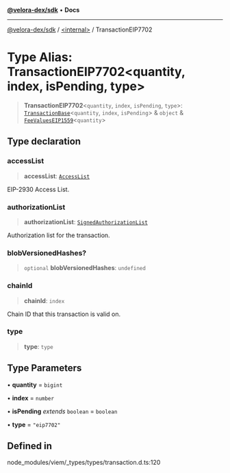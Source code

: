 [**@velora-dex/sdk**](../../README.md) • **Docs**

***

[@velora-dex/sdk](../../globals.md) / [\<internal\>](../README.md) / TransactionEIP7702

# Type Alias: TransactionEIP7702\<quantity, index, isPending, type\>

> **TransactionEIP7702**\<`quantity`, `index`, `isPending`, `type`\>: [`TransactionBase`](TransactionBase.md)\<`quantity`, `index`, `isPending`\> & `object` & [`FeeValuesEIP1559`](FeeValuesEIP1559.md)\<`quantity`\>

## Type declaration

### accessList

> **accessList**: [`AccessList`](AccessList.md)

EIP-2930 Access List.

### authorizationList

> **authorizationList**: [`SignedAuthorizationList`](SignedAuthorizationList.md)

Authorization list for the transaction.

### blobVersionedHashes?

> `optional` **blobVersionedHashes**: `undefined`

### chainId

> **chainId**: `index`

Chain ID that this transaction is valid on.

### type

> **type**: `type`

## Type Parameters

• **quantity** = `bigint`

• **index** = `number`

• **isPending** *extends* `boolean` = `boolean`

• **type** = `"eip7702"`

## Defined in

node\_modules/viem/\_types/types/transaction.d.ts:120
